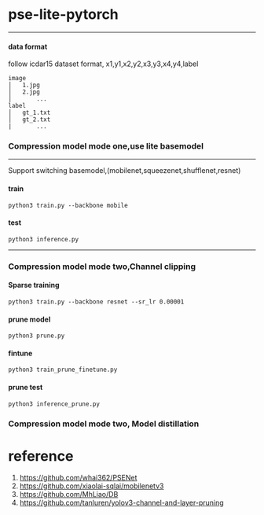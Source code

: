 # pse-lite-pytorch


***

#### data format
follow icdar15 dataset format, x1,y1,x2,y2,x3,y3,x4,y4,label
```
image
│   1.jpg
│   2.jpg   
│		...
label
│   gt_1.txt
│   gt_2.txt
|		...
```

### Compression model mode one,use lite basemodel

***
Support switching basemodel,(mobilenet,squeezenet,shufflenet,resnet)

#### train 


```
python3 train.py --backbone mobile 
```

#### test

```
python3 inference.py
```

***


### Compression model mode two,Channel clipping

#### Sparse training

```
python3 train.py --backbone resnet --sr_lr 0.00001
```

#### prune model

```
python3 prune.py 
```

#### fintune

```
python3 train_prune_finetune.py 
```

#### prune test

```
python3 inference_prune.py 
```
### Compression model mode two, Model distillation



# reference

 1. https://github.com/whai362/PSENet
 2. https://github.com/xiaolai-sqlai/mobilenetv3
 3. https://github.com/MhLiao/DB
 4. https://github.com/tanluren/yolov3-channel-and-layer-pruning

